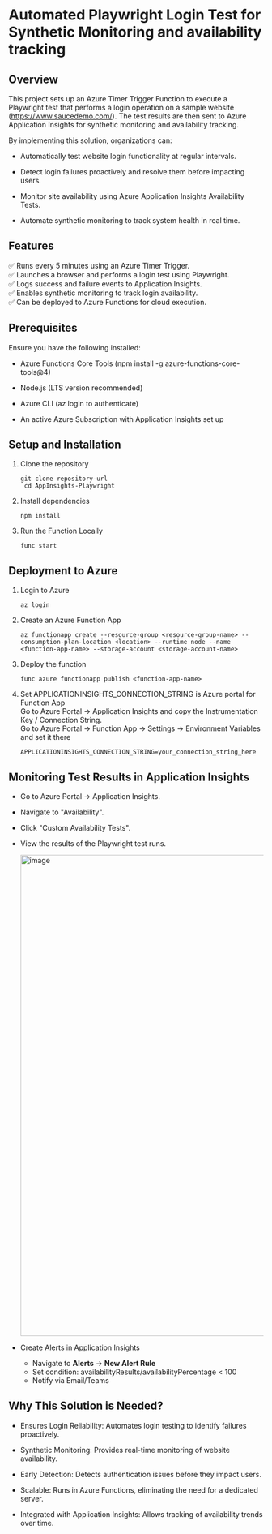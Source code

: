 # **Automated Playwright Login Test for Synthetic Monitoring and availability tracking**

## Overview

This project sets up an Azure Timer Trigger Function to execute a Playwright test that performs a login operation on a sample website (https://www.saucedemo.com/). The test results are then sent to Azure Application Insights for synthetic monitoring and availability tracking.

By implementing this solution, organizations can:

- Automatically test website login functionality at regular intervals.

- Detect login failures proactively and resolve them before impacting users.

- Monitor site availability using Azure Application Insights Availability Tests.

- Automate synthetic monitoring to track system health in real time.

## Features

✅ Runs every 5 minutes using an Azure Timer Trigger.<br>
✅ Launches a browser and performs a login test using Playwright.<br>
✅ Logs success and failure events to Application Insights.<br>
✅ Enables synthetic monitoring to track login availability.<br>
✅ Can be deployed to Azure Functions for cloud execution.<br>

## Prerequisites

Ensure you have the following installed:

- Azure Functions Core Tools (npm install -g azure-functions-core-tools@4)

- Node.js (LTS version recommended)

- Azure CLI (az login to authenticate)

- An active Azure Subscription with Application Insights set up

## Setup and Installation
<ol>
  <li>
Clone the repository    
    
   ``git clone repository-url  ``
   <br>
   ``  cd AppInsights-Playwright ``
    
   
</li>
  
<li> Install dependencies <br>
  
  ``npm install``
</li>


  <li> 
  Run the Function Locally
    
   ``func start``
  </li>
  </ol>
  
## Deployment to Azure

<ol>
  <li> Login to Azure

``az login``
</li>
<li>
 Create an Azure Function App

``az functionapp create --resource-group <resource-group-name> --consumption-plan-location <location> --runtime node --name <function-app-name> --storage-account <storage-account-name>``
</li>
<li>
 Deploy the function

``func azure functionapp publish <function-app-name>``
</li>

<li>
 Set APPLICATIONINSIGHTS_CONNECTION_STRING is Azure portal for Function App <br/>
 Go to Azure Portal → Application Insights and copy the Instrumentation Key / Connection String. <br/>
 Go to Azure Portal → Function App -> Settings -> Environment Variables and set it there <br/>

 ``
APPLICATIONINSIGHTS_CONNECTION_STRING=your_connection_string_here
``

</li>
</ol>

## Monitoring Test Results in Application Insights

- Go to Azure Portal → Application Insights.

- Navigate to "Availability".

- Click "Custom Availability Tests".

- View the results of the Playwright test runs.
  
  <img width="949" alt="image" src="https://github.com/user-attachments/assets/d041660c-497f-4780-aa7d-afc424e9fa28" />

- Create Alerts in Application Insights

    - Navigate to **Alerts** → **New Alert Rule**
    - Set condition: availabilityResults/availabilityPercentage < 100
    - Notify via Email/Teams    


## Why This Solution is Needed?

- Ensures Login Reliability: Automates login testing to identify failures proactively.

- Synthetic Monitoring: Provides real-time monitoring of website availability.

- Early Detection: Detects authentication issues before they impact users.

- Scalable: Runs in Azure Functions, eliminating the need for a dedicated server.

- Integrated with Application Insights: Allows tracking of availability trends over time.
